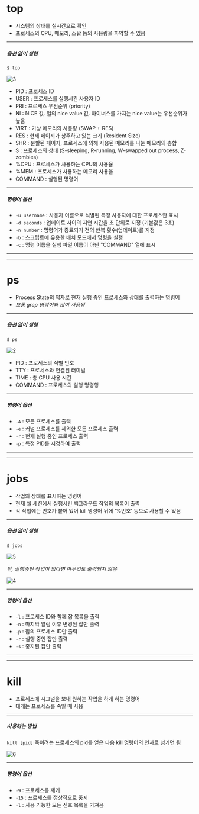 # top
+ 시스템의 상태를 실시간으로 확인
+ 프로세스의 CPU, 메모리, 스왑 등의 사용량을 파악할 수 있음
---
##### 옵션 없이 실행

`$ top`

![3](https://github.com/suyeon040610/abc/assets/166946373/da8365eb-a219-41d6-97eb-ae2f5c9ca3d9)


+ PID : 프로세스 ID
+ USER : 프로세스를 실행시킨 사용자 ID
+ PRI : 프로세스 우선순위 (priority)
+ NI : NICE 값. 일의 nice value 값. 마이너스를 가지는 nice value는 우선순위가 높음
+ VIRT : 가상 메모리의 사용량 (SWAP + RES)
+ RES : 현재 페이지가 상주하고 있는 크기 (Resident Size)
+ SHR : 분할된 페이지, 프로세스에 의해 사용된 메모리를 나눈 메모리의 총합
+ S : 프로세스의 상태 (S-sleeping, R-running, W-swapped out process, Z-zombies)
+ %CPU : 프로세스가 사용하는 CPU의 사용율
+ %MEM : 프로세스가 사용하는 메모리 사용율
+ COMMAND : 실행된 명령어

---

##### 명령어 옵션
+ `-u username` : 사용자 이름으로 식별된 특정 사용자에 대한 프로세스만 표시
+ `-d seconds` : 업데이트 사이의 지연 시간을 초 단위로 지정 (기본값은 3초)
+ `-n number` : 명령어가 종료되기 전의 반복 횟수(업데이트)를 지정
+ `-b` : 스크립트에 유용한 배치 모드에서 명령을 실행
+ `-c` : 명령 이름을 실행 파일 이름이 아닌 "COMMAND" 열에 표시

---
---

# ps
+ Process State의 약자로 현재 실행 중인 프로세스와 상태를 출력하는 명령어
+ _보통 grep 명령어와 많이 사용됨_

---
##### 옵션 없이 실행

`$ ps`

![2](https://github.com/suyeon040610/abc/assets/166946373/2a35b55b-5d94-4046-b66b-408165d0bfd4)

+ PID : 프로세스의 식별 번호
+ TTY : 프로세스와 연결된 터미널
+ TIME : 총 CPU 사용 시간
+ COMMAND : 프로세스의 실행 명령행

---

##### 명령어 옵션
+ `-A` : 모든 프로세스를 출력
+ `-e` : 커널 프로세스를 제외한 모든 프로세스 출력
+ `-r` : 현재 실행 중인 프로세스 출력
+ `-p` : 특정 PID를 지정하여 출력

---
---

# jobs
+ 작업의 상태를 표시하는 명령어
+ 현재 쉘 세션에서 실행시킨 백그라운드 작업의 목록이 출력
+ 각 작업에는 번호가 붙어 있어 kill 명령어 뒤에 '%번호' 등으로 사용할 수 있음

---
##### 옵션 없이 실행

`$ jobs`

![5](https://github.com/suyeon040610/abc/assets/166946373/407e21df-aa2d-432b-856c-f3e1031adc56)


_단, 실행중인 작업이 없다면 아무것도 출력되지 않음_

![4](https://github.com/suyeon040610/abc/assets/166946373/fe201489-f57c-4d4e-a5b1-ef6d00d6f9a4)

---
##### 명령어 옵션
+ `-l` : 프로세스 ID와 함께 잡 목록을 출력
+ `-n` : 마지막 알림 이후 변경된 잡만 출력
+ `-p` : 잡의 프로세스 ID만 출력
+ `-r` : 실행 중인 잡만 출력
+ `-s` : 중지된 잡만 출력

---
---

# kill
+ 프로세스에 시그널을 보내 원하는 작업을 하게 하는 명령어
+ 대개는 프로세스를 죽일 때 사용

---
##### 사용하는 방법
`kill [pid]`
죽이려는 프로세스의 pid를 얻은 다음 kill 명령어의 인자로 넘기면 됨

![6](https://github.com/suyeon040610/abc/assets/166946373/9a4e3b67-96b8-4629-8aac-71bad9c45e98)

---
##### 명령어 옵션
+ `-9`   : 프로세스를 제거
+ `-15`  : 프로세스를 정상적으로 중지
+ `-l`   : 사용 가능한 모든 신호 목록을 가져옴
